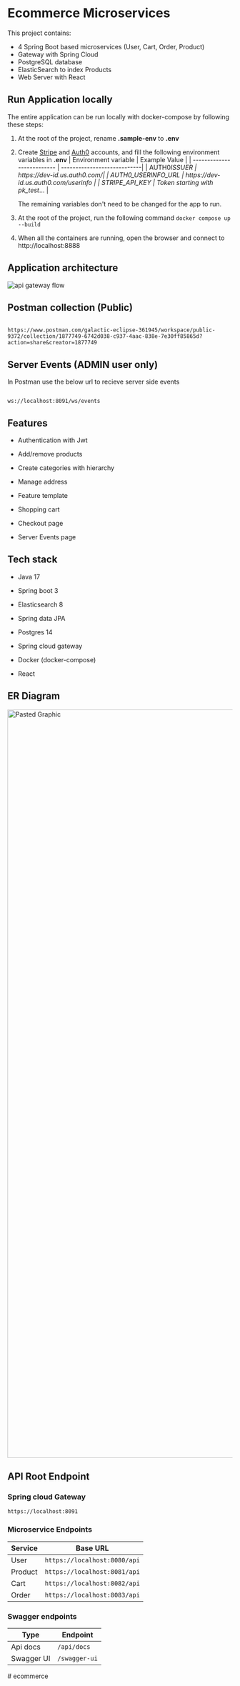 # Ecommerce Microservices

This project contains:

- 4 Spring Boot based microservices (User, Cart, Order, Product)
- Gateway with Spring Cloud
- PostgreSQL database
- ElasticSearch to index Products
- Web Server with React

## Run Application locally

The entire application can be run locally with docker-compose by following these steps:

1. At the root of the project, rename **.sample-env** to **.env**
2. Create [Stripe](https://stripe.com/) and [Auth0](auth0.com) accounts, and fill the following environment variables in **.env**
   | Environment variable | Example Value |
   | -------------------------- | ----------------------------|
   | AUTH0*ISSUER | https://*dev-id*.us.auth0.com/|
   | AUTH0_USERINFO_URL | https://*dev-id*.us.auth0.com/userinfo |
   | STRIPE_API_KEY | Token starting with pk_test*... |

   The remaining variables don't need to be changed for the app to run.

3. At the root of the project, run the following command
   `docker compose up --build `
4. When all the containers are running, open the browser and connect to http://localhost:8888

## Application architecture

![api gateway flow](https://github.com/amol9372/ecommerce-spring-boot-backend-apis/assets/20081129/a432fac4-ce61-4cca-a64c-aa459d525c2a)

## Postman collection (Public)

```

https://www.postman.com/galactic-eclipse-361945/workspace/public-9372/collection/1877749-6742d038-c937-4aac-838e-7e30ff85865d?action=share&creator=1877749

```

## Server Events (ADMIN user only)

In Postman use the below url to recieve server side events

```curl

ws://localhost:8091/ws/events

```

## Features

- Authentication with Jwt

- Add/remove products

- Create categories with hierarchy

- Manage address

- Feature template

- Shopping cart

- Checkout page

- Server Events page

## Tech stack

- Java 17

- Spring boot 3

- Elasticsearch 8

- Spring data JPA

- Postgres 14

- Spring cloud gateway

- Docker (docker-compose)

- React

## ER Diagram

<img  width="1676"  alt="Pasted Graphic"  src="https://github.com/amol9372/ecommerce-spring-boot-backend-apis/assets/20081129/94d43c0d-2d2e-40be-a44d-dec762b3ffb2">

## API Root Endpoint

### Spring cloud Gateway

`https://localhost:8091`

### Microservice Endpoints

| Service | Base URL                     |
| ------- | ---------------------------- |
| User    | `https://localhost:8080/api` |
| Product | `https://localhost:8081/api` |
| Cart    | `https://localhost:8082/api` |
| Order   | `https://localhost:8083/api` |

### Swagger endpoints

| Type       | Endpoint      |
| ---------- | ------------- |
| Api docs   | `/api/docs`   |
| Swagger UI | `/swagger-ui` |
#   e c o m m e r c e  
 